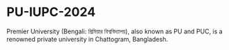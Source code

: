 # PU-IUPC-2024

Premier University (Bengali: প্রিমিয়ার বিশ্ববিদ্যালয়), also known as PU and PUC, is a renowned private university in Chattogram, Bangladesh.

